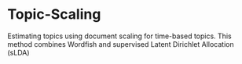 # Topic-Scaling
Estimating topics using document scaling for time-based topics. This method combines Wordfish and supervised Latent Dirichlet Allocation (sLDA)
